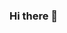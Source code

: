 ### Hi there 👋

<!--
**selvacreation/selvacreation** is a ✨ _special_ ✨ repository because its `README.md` (this file) appears on your GitHub profile.

![Selvanayagan Banner]([https://raw.githubusercontent.com/AVS1508/AVS1508/master/assets/Aditya%20Vikram%20Singh%20Banner.jpg](https://github.com/selvacreation/selvacreation/blob/main/Slide1.jpg?raw=true))


- 🔭 I’m currently working on ...
- 🌱 I’m currently learning ...
- 👯 I’m looking to collaborate on ...
- 🤔 I’m looking for help with ...
- 💬 Ask me about ...
- 📫 How to reach me: ...
- 😄 Pronouns: ...
- ⚡ Fun fact: ...
-->
